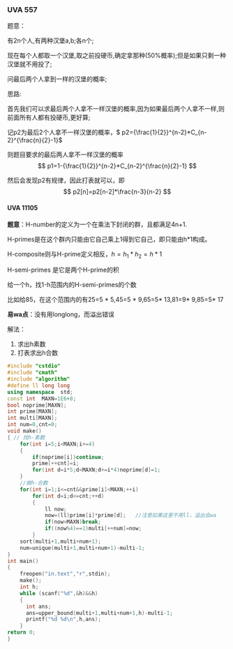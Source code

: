 ### UVA 557

题意：

有2n个人,有两种汉堡a,b;各n个;

现在每个人都取一个汉堡,取之前投硬币,确定拿那种(50%概率);但是如果只剩一种汉堡就不用投了;

问最后两个人拿到一样的汉堡的概率;



思路:

首先我们可以求最后两个人拿不一样汉堡的概率,因为如果最后两个人拿不一样,则前面所有人都有投硬币,更好算;

记p2为最后2个人拿不一样汉堡的概率，$ p2={\frac{1}{2}}^{n-2}*C_{n-2}^{\frac{n}{2}-1}$

则题目要求的最后两人拿不一样汉堡的概率 
$$
p1=1-{\frac{1}{2}}^{n-2}*C_{n-2}^{\frac{n}{2}-1}
$$

然后会发现p2有规律，因此打表就可以，即
$$
p2[n]=p2[n-2]*\frac{n-3}{n-2}
$$



#### UVA 11105

**题意**：H-number的定义为一个在乘法下封闭的群，且都满足4n+1.

H-primes是在这个群内只能由它自己乘上1得到它自己，即只能由h*1构成。

H-composite则与H-prime定义相反，$h=h_1*h_2=h*1$

H-semi-primes 是它是两个H-prime的积

给一个h，找1-h范围内的H-semi-primes的个数

比如给85，在这个范围内的有25=5 * 5,45=5 * 9,65=5* 13,81=9* 9,85=5* 17

**易wa点**：没有用longlong，而溢出错误

解法：

1. 求出h素数
2. 打表求出h合数 

```c++
#include "cstdio"
#include "cmath"
#include "algorithm"
#define ll long long
using namespace  std;
const int  MAXN=1E6+8;
bool noprime[MAXN];
int prime[MAXN];
int multi[MAXN];
int num=0,cnt=0;
void make()
{ // 找h-素数
    for(int i=5;i<MAXN;i+=4)
    {
        if(noprime[i])continue;
        prime[++cnt]=i;
        for(int d=i*5;d<MAXN;d+=i*4)noprime[d]=1;
    }
    //做h-合数
    for(int i=1;i<=cnt&&prime[i]<MAXN;++i)
        for(int d=i;d<=cnt;++d)
        {
            ll now;
            now=(ll)prime[i]*prime[d];   //注意如果这里不用ll，溢出会wa
            if(now>MAXN)break;
            if((now%4)==1)multi[++num]=now;
        }
    sort(multi+1,multi+num+1);
    num=unique(multi+1,multi+num+1)-multi-1;
}
int main()
{
    freopen("in.text","r",stdin);
    make();
    int h;
    while (scanf("%d",&h)&&h)
    {
      int ans;
      ans=upper_bound(multi+1,multi+num+1,h)-multi-1;
      printf("%d %d\n",h,ans);
    }
return 0;
}
```

